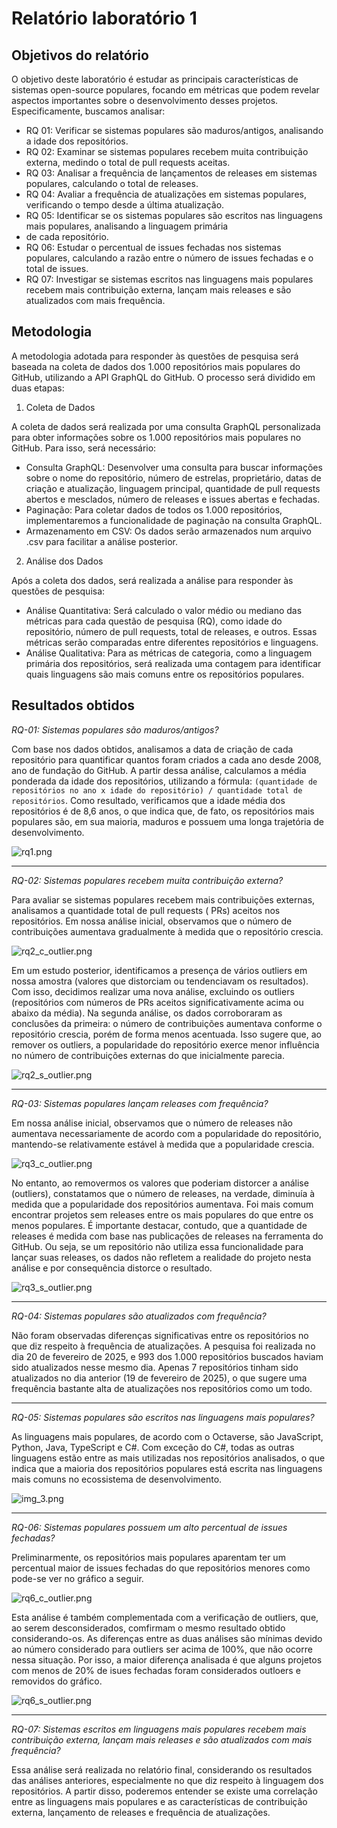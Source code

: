 # Relatório laboratório 1

## Objetivos do relatório

O objetivo deste laboratório é estudar as principais características de sistemas open-source populares, focando em
métricas que podem revelar aspectos importantes sobre o desenvolvimento desses projetos. Especificamente, buscamos
analisar:

- RQ 01: Verificar se sistemas populares são maduros/antigos, analisando a idade dos repositórios.
- RQ 02: Examinar se sistemas populares recebem muita contribuição externa, medindo o total de pull requests aceitas.
- RQ 03: Analisar a frequência de lançamentos de releases em sistemas populares, calculando o total de releases.
- RQ 04: Avaliar a frequência de atualizações em sistemas populares, verificando o tempo desde a última atualização.
- RQ 05: Identificar se os sistemas populares são escritos nas linguagens mais populares, analisando a linguagem
  primária
- de cada repositório.
- RQ 06: Estudar o percentual de issues fechadas nos sistemas populares, calculando a razão entre o número de issues
  fechadas e o total de issues.
- RQ 07: Investigar se sistemas escritos nas linguagens mais populares recebem mais contribuição externa, lançam mais
  releases e são atualizados com mais frequência.

## Metodologia

A metodologia adotada para responder às questões de pesquisa será baseada na coleta de dados dos 1.000 repositórios mais
populares do GitHub, utilizando a API GraphQL do GitHub. O processo será dividido em duas etapas:

1. Coleta de Dados

A coleta de dados será realizada por uma consulta GraphQL personalizada para obter informações sobre os 1.000
repositórios mais populares no GitHub. Para isso, será necessário:

- Consulta GraphQL: Desenvolver uma consulta para buscar informações sobre o nome do repositório, número de estrelas,
  proprietário, datas de criação e atualização, linguagem principal, quantidade de pull requests abertos e mesclados,
  número de releases e issues abertas e fechadas.
- Paginação: Para coletar dados de todos os 1.000 repositórios, implementaremos a funcionalidade de paginação na
  consulta
  GraphQL.
- Armazenamento em CSV: Os dados serão armazenados num arquivo .csv para facilitar a análise posterior.

2. Análise dos Dados

Após a coleta dos dados, será realizada a análise para responder às questões de pesquisa:

- Análise Quantitativa: Será calculado o valor médio ou mediano das métricas para cada questão de pesquisa (RQ), como
  idade do repositório, número de pull requests, total de releases, e outros. Essas métricas serão comparadas entre
  diferentes repositórios e linguagens.
- Análise Qualitativa: Para as métricas de categoria, como a linguagem primária dos repositórios, será realizada uma
  contagem para identificar quais linguagens são mais comuns entre os repositórios populares.

## Resultados obtidos

*RQ-01: Sistemas populares são maduros/antigos?*

Com base nos dados obtidos, analisamos a data de criação de cada repositório para quantificar quantos foram criados a
cada ano desde 2008, ano de fundação do GitHub. A partir dessa análise, calculamos a média ponderada da idade dos
repositórios, utilizando a fórmula:
`(quantidade de repositórios no ano x idade do repositório) / quantidade total de repositórios`. Como resultado,
verificamos que a idade média dos repositórios é de 8,6 anos, o que indica que, de fato, os repositórios mais populares
são, em sua maioria, maduros e possuem uma longa trajetória de desenvolvimento.

![rq1.png](assets/rq1.png)

---

*RQ-02: Sistemas populares recebem muita contribuição externa?*

Para avaliar se sistemas populares recebem mais contribuições externas, analisamos a quantidade total de pull requests (
PRs) aceitos nos repositórios. Em nossa análise inicial, observamos que o número de contribuições aumentava gradualmente
à medida que o repositório crescia.

![rq2_c_outlier.png](assets/rq2_c_outlier.png)

Em um estudo posterior, identificamos a presença de vários outliers em nossa
amostra (valores que distorciam ou tendenciavam os resultados). Com isso, decidimos realizar uma nova análise, excluindo
os outliers (repositórios com números de PRs aceitos significativamente acima ou abaixo da média). Na segunda análise,
os dados corroboraram as conclusões da primeira: o número de contribuições aumentava conforme o repositório crescia,
porém de forma menos acentuada. Isso sugere que, ao remover os outliers, a popularidade do repositório exerce menor
influência no número de contribuições externas do que inicialmente parecia.

![rq2_s_outlier.png](assets/rq2_s_outlier.png)

---

*RQ-03: Sistemas populares lançam releases com frequência?*

Em nossa análise inicial, observamos que o número de releases não aumentava necessariamente de acordo com a popularidade
do repositório, mantendo-se relativamente estável à medida que a popularidade crescia.

![rq3_c_outlier.png](assets/rq3_c_outlier.png)

No entanto, ao removermos os
valores que poderiam distorcer a análise (outliers), constatamos que o número de releases, na verdade, diminuía à medida
que a popularidade dos repositórios aumentava. Foi mais comum encontrar projetos sem releases entre os mais populares do
que entre os menos populares. É importante destacar, contudo, que a quantidade de releases é medida com base nas
publicações de releases na ferramenta do GitHub. Ou seja, se um repositório não utiliza essa funcionalidade para lançar
suas releases, os dados não refletem a realidade do projeto nesta análise e por consequência distorce o resultado.

![rq3_s_outlier.png](assets/rq3_s_outlier.png)

---

*RQ-04: Sistemas populares são atualizados com frequência?*

Não foram observadas diferenças significativas entre os repositórios no que diz respeito à frequência de atualizações. A
pesquisa foi realizada no dia 20 de fevereiro de 2025, e 993 dos 1.000 repositórios buscados haviam sido atualizados
nesse mesmo dia. Apenas 7 repositórios tinham sido atualizados no dia anterior (19 de fevereiro de 2025), o que sugere
uma frequência bastante alta de atualizações nos repositórios como um todo.

---

*RQ-05: Sistemas populares são escritos nas linguagens mais populares?*

As linguagens mais populares, de acordo com o Octaverse, são JavaScript, Python, Java, TypeScript e C#. Com exceção do
C#, todas as outras linguagens estão entre as mais utilizadas nos repositórios analisados, o que indica que a maioria
dos repositórios populares está escrita nas linguagens mais comuns no ecossistema de desenvolvimento.

![img_3.png](assets/img_3.png)

---

*RQ-06: Sistemas populares possuem um alto percentual de issues fechadas?*

Preliminarmente, os repositórios mais populares aparentam ter um percentual maior de issues fechadas do que repositórios menores como pode-se ver no gráfico a seguir. 

![rq6_c_outlier.png](assets/rq6_c_outlier.png)

Esta análise é
também complementada com a verificação de outliers, que, ao serem desconsiderados, comfirmam o mesmo resultado obtido considerando-os. As diferenças entre as duas análises são mínimas devido ao número considerado para outliers ser acima de 100%, que não ocorre nessa situação. Por isso, a maior diferença analisada é que alguns projetos com menos de 20% de isues fechadas foram considerados outloers e removidos do gráfico.

![rq6_s_outlier.png](assets/rq6_s_outlier.png)

---

*RQ-07: Sistemas escritos em linguagens mais populares recebem mais contribuição externa, lançam mais releases e são
atualizados com mais frequência?*

Essa análise será realizada no relatório final, considerando os resultados das análises anteriores, especialmente no que
diz respeito à linguagem dos repositórios. A partir disso, poderemos entender se existe uma correlação entre as
linguagens mais populares e as características de contribuição externa, lançamento de releases e frequência de
atualizações.
